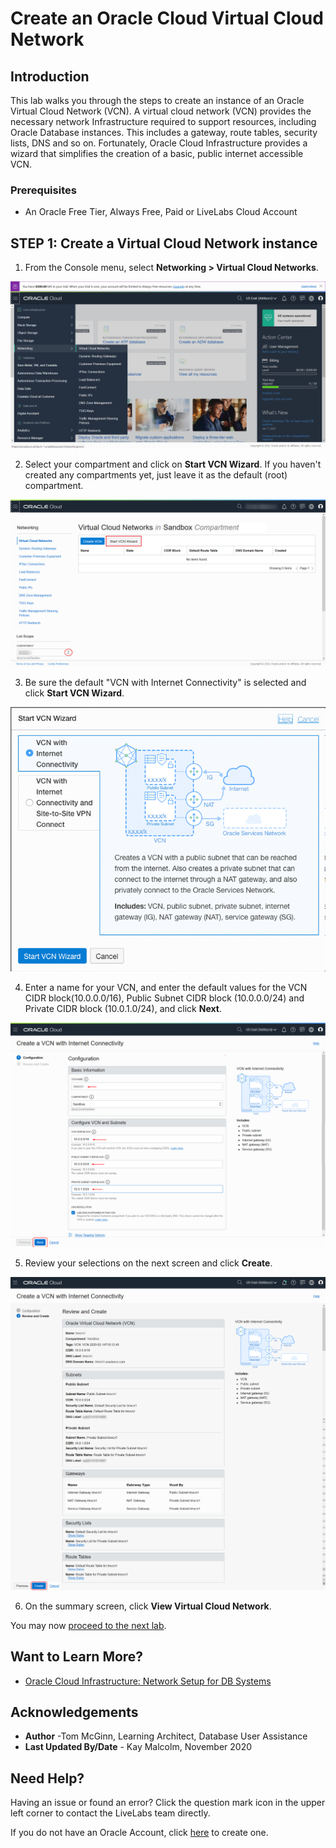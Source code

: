 # Create an Oracle Cloud Virtual Cloud Network

## Introduction

This lab walks you through the steps to create an instance of an Oracle Virtual Cloud Network (VCN). A virtual cloud network (VCN) provides the necessary network Infrastructure required to support resources, including Oracle Database instances. This includes a gateway, route tables, security lists, DNS and so on. Fortunately, Oracle Cloud Infrastructure provides a wizard that simplifies the creation of a basic, public internet accessible VCN.

### Prerequisites

* An Oracle Free Tier, Always Free, Paid or LiveLabs Cloud Account

## **STEP 1**: Create a Virtual Cloud Network instance

1. From the Console menu, select **Networking > Virtual Cloud Networks**.

  ![](images/virtual-cloud-networks.png " ")

2. Select your compartment and click on **Start VCN Wizard**. If you haven't created any compartments yet, just leave it as the default (root) compartment.

  ![](images/networking-quickstart.png " ")

3. Be sure the default "VCN with Internet Connectivity" is selected and click **Start VCN Wizard**.

  ![](images/start-workflow.png " ")

4. Enter a name for your VCN, and enter the default values for the VCN CIDR block(10.0.0.0/16), Public Subnet CIDR block (10.0.0.0/24) and Private CIDR block (10.0.1.0/24), and click **Next**.

  ![](images/vcn-configuration.png " ")

5. Review your selections on the next screen and click **Create**.

  ![](images/create-vcn.png " ")

6. On the summary screen, click **View Virtual Cloud Network**.

You may now [proceed to the next lab](#next).

## Want to Learn More?

* [Oracle Cloud Infrastructure: Network Setup for DB Systems](https://docs.cloud.oracle.com/en-us/iaas/Content/Database/Tasks/network.htm)

## Acknowledgements
* **Author** -Tom McGinn, Learning Architect, Database User Assistance
* **Last Updated By/Date** - Kay Malcolm, November 2020

## Need Help?  
Having an issue or found an error?  Click the question mark icon in the upper left corner to contact the LiveLabs team directly.

If you do not have an Oracle Account, click [here](https://profile.oracle.com/myprofile/account/create-account.jspx) to create one. 
